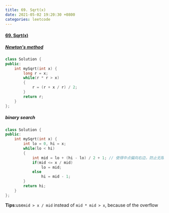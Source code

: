 ```yaml
---
title: 69. Sqrt(x)
date: 2021-05-02 19:20:30 +0800
categories: leetcode
---
```

#### [69. Sqrt(x)](https://leetcode.cinte.cc/index.html)

##### [Newton's method](https://en.wikipedia.org/wiki/Integer_square_root#Using_only_integer_division)
```c++
class Solution {
public:
    int mySqrt(int x) {
        long r = x;
        while(r * r > x)
        {
            r = (r + x / r) / 2;
        }
        return r;
    }
};
```

##### binary search
```c++
class Solution {
public:
    int mySqrt(int x) {
        int lo = 0, hi = x;
        while(lo < hi)
        {
            int mid = lo + (hi - lo) / 2 + 1; // 使得中点偏向右边，防止无限循环
            if(mid <= x / mid)
                lo = mid;
            else
                hi = mid - 1;
        }
        return hi;
    }
};
```

**Tips**:use`mid > x / mid` instead of `mid * mid > x`, because of the overflow
